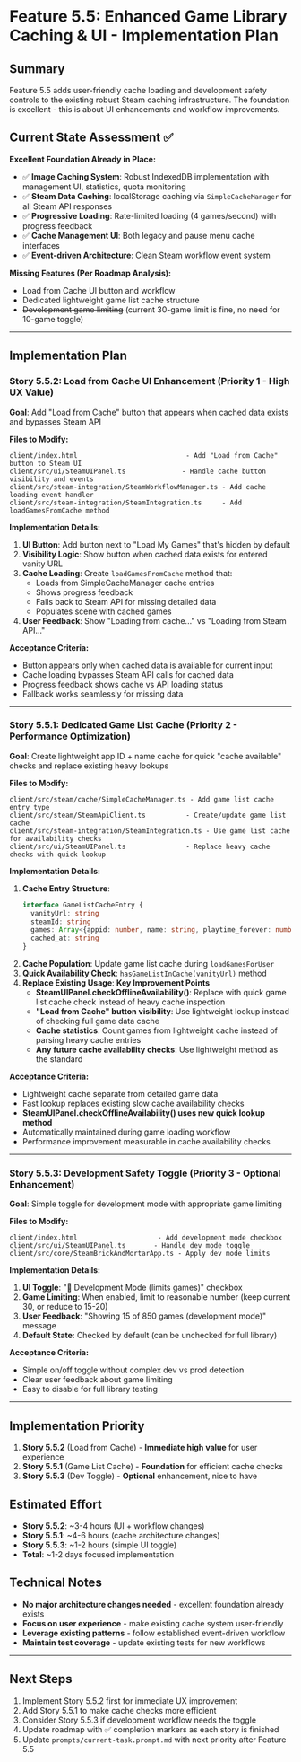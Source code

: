 # Feature 5.5: Enhanced Game Library Caching & UI - Implementation Plan

## Summary

Feature 5.5 adds user-friendly cache loading and development safety controls to the existing robust Steam caching infrastructure. The foundation is excellent - this is about UI enhancements and workflow improvements.

## Current State Assessment ✅

**Excellent Foundation Already in Place:**
- ✅ **Image Caching System**: Robust IndexedDB implementation with management UI, statistics, quota monitoring
- ✅ **Steam Data Caching**: localStorage caching via `SimpleCacheManager` for all Steam API responses  
- ✅ **Progressive Loading**: Rate-limited loading (4 games/second) with progress feedback
- ✅ **Cache Management UI**: Both legacy and pause menu cache interfaces
- ✅ **Event-driven Architecture**: Clean Steam workflow event system

**Missing Features (Per Roadmap Analysis):**
- Load from Cache UI button and workflow
- Dedicated lightweight game list cache structure
- ~~Development game limiting~~ (current 30-game limit is fine, no need for 10-game toggle)

---

## Implementation Plan

### **Story 5.5.2: Load from Cache UI Enhancement** (Priority 1 - High UX Value)

**Goal**: Add "Load from Cache" button that appears when cached data exists and bypasses Steam API

**Files to Modify:**
```
client/index.html                           - Add "Load from Cache" button to Steam UI
client/src/ui/SteamUIPanel.ts              - Handle cache button visibility and events
client/src/steam-integration/SteamWorkflowManager.ts - Add cache loading event handler  
client/src/steam-integration/SteamIntegration.ts     - Add loadGamesFromCache method
```

**Implementation Details:**
1. **UI Button**: Add button next to "Load My Games" that's hidden by default
2. **Visibility Logic**: Show button when cached data exists for entered vanity URL
3. **Cache Loading**: Create `loadGamesFromCache` method that:
   - Loads from SimpleCacheManager cache entries
   - Shows progress feedback 
   - Falls back to Steam API for missing detailed data
   - Populates scene with cached games
4. **User Feedback**: Show "Loading from cache..." vs "Loading from Steam API..."

**Acceptance Criteria:**
- Button appears only when cached data is available for current input
- Cache loading bypasses Steam API calls for cached data
- Progress feedback shows cache vs API loading status
- Fallback works seamlessly for missing data

---

### **Story 5.5.1: Dedicated Game List Cache** (Priority 2 - Performance Optimization)

**Goal**: Create lightweight app ID + name cache for quick "cache available" checks and replace existing heavy lookups

**Files to Modify:**
```
client/src/steam/cache/SimpleCacheManager.ts - Add game list cache entry type
client/src/steam/SteamApiClient.ts          - Create/update game list cache
client/src/steam-integration/SteamIntegration.ts - Use game list cache for availability checks
client/src/ui/SteamUIPanel.ts               - Replace heavy cache checks with quick lookup
```

**Implementation Details:**
1. **Cache Entry Structure**: 
   ```typescript
   interface GameListCacheEntry {
     vanityUrl: string
     steamId: string
     games: Array<{appid: number, name: string, playtime_forever: number}>
     cached_at: string
   }
   ```
2. **Cache Population**: Update game list cache during `loadGamesForUser`
3. **Quick Availability Check**: `hasGameListInCache(vanityUrl)` method
4. **Replace Existing Usage**: **Key Improvement Points**
   - **SteamUIPanel.checkOfflineAvailability()**: Replace with quick game list cache check instead of heavy cache inspection
   - **"Load from Cache" button visibility**: Use lightweight lookup instead of checking full game data cache
   - **Cache statistics**: Count games from lightweight cache instead of parsing heavy cache entries
   - **Any future cache availability checks**: Use lightweight method as the standard

**Acceptance Criteria:**
- Lightweight cache separate from detailed game data
- Fast lookup replaces existing slow cache availability checks
- **SteamUIPanel.checkOfflineAvailability() uses new quick lookup method**
- Automatically maintained during game loading workflow
- Performance improvement measurable in cache availability checks

---

### **Story 5.5.3: Development Safety Toggle** (Priority 3 - Optional Enhancement)

**Goal**: Simple toggle for development mode with appropriate game limiting

**Files to Modify:**
```
client/index.html                    - Add development mode checkbox
client/src/ui/SteamUIPanel.ts       - Handle dev mode toggle
client/src/core/SteamBrickAndMortarApp.ts - Apply dev mode limits
```

**Implementation Details:**
1. **UI Toggle**: "🔧 Development Mode (limits games)" checkbox
2. **Game Limiting**: When enabled, limit to reasonable number (keep current 30, or reduce to 15-20)
3. **User Feedback**: "Showing 15 of 850 games (development mode)" message
4. **Default State**: Checked by default (can be unchecked for full library)

**Acceptance Criteria:**
- Simple on/off toggle without complex dev vs prod detection
- Clear user feedback about game limiting
- Easy to disable for full library testing

---

## Implementation Priority

1. **Story 5.5.2** (Load from Cache) - **Immediate high value** for user experience
2. **Story 5.5.1** (Game List Cache) - **Foundation** for efficient cache checks  
3. **Story 5.5.3** (Dev Toggle) - **Optional** enhancement, nice to have

## Estimated Effort

- **Story 5.5.2**: ~3-4 hours (UI + workflow changes)
- **Story 5.5.1**: ~4-6 hours (cache architecture changes)  
- **Story 5.5.3**: ~1-2 hours (simple UI toggle)
- **Total**: ~1-2 days focused implementation

## Technical Notes

- **No major architecture changes needed** - excellent foundation already exists
- **Focus on user experience** - make existing cache system user-friendly
- **Leverage existing patterns** - follow established event-driven workflow
- **Maintain test coverage** - update existing tests for new workflows

---

## Next Steps

1. Implement Story 5.5.2 first for immediate UX improvement
2. Add Story 5.5.1 to make cache checks more efficient
3. Consider Story 5.5.3 if development workflow needs the toggle
4. Update roadmap with ✅ completion markers as each story is finished
5. Update `prompts/current-task.prompt.md` with next priority after Feature 5.5
